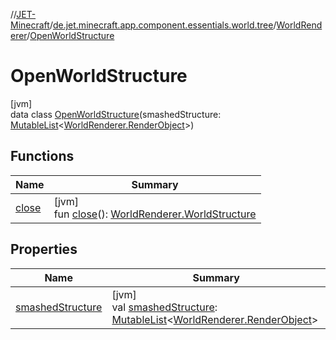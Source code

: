 //[JET-Minecraft](../../../../index.md)/[de.jet.minecraft.app.component.essentials.world.tree](../../index.md)/[WorldRenderer](../index.md)/[OpenWorldStructure](index.md)

# OpenWorldStructure

[jvm]\
data class [OpenWorldStructure](index.md)(smashedStructure: [MutableList](https://kotlinlang.org/api/latest/jvm/stdlib/kotlin.collections/-mutable-list/index.html)&lt;[WorldRenderer.RenderObject](../-render-object/index.md)&gt;)

## Functions

| Name | Summary |
|---|---|
| [close](close.md) | [jvm]<br>fun [close](close.md)(): [WorldRenderer.WorldStructure](../-world-structure/index.md) |

## Properties

| Name | Summary |
|---|---|
| [smashedStructure](smashed-structure.md) | [jvm]<br>val [smashedStructure](smashed-structure.md): [MutableList](https://kotlinlang.org/api/latest/jvm/stdlib/kotlin.collections/-mutable-list/index.html)&lt;[WorldRenderer.RenderObject](../-render-object/index.md)&gt; |
